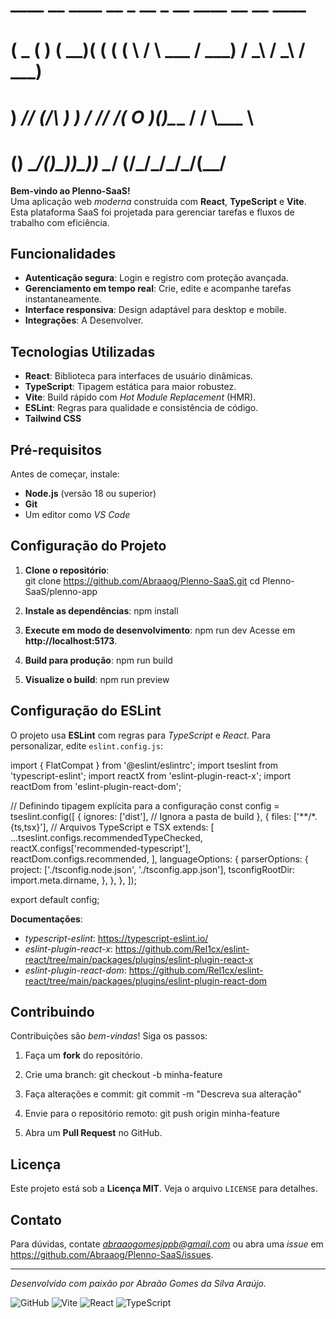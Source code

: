 

#   ____  __    ____  __ _  __ _   __        ____   __    __   ____ 
#  (  _ \(  )  (  __)(  ( \(  ( \ /  \  ___ / ___) / _\  / _\ / ___)
#   ) __// (_/\ ) _) /    //    /(  O )(___)\___ \/    \/    \\___ \
#  (__)  \____/(____)\_)__)\_)__) \__/      (____/\_/\_/\_/\_/(____/

                                                                                                      
                                                                                                      
                                                                                                    

**Bem-vindo ao Plenno-SaaS!**  
Uma aplicação web *moderna* construída com **React**, **TypeScript** e **Vite**. Esta plataforma SaaS foi projetada para gerenciar tarefas e fluxos de trabalho com eficiência.

## **Funcionalidades**

- **Autenticação segura**: Login e registro com proteção avançada.
- **Gerenciamento em tempo real**: Crie, edite e acompanhe tarefas instantaneamente.
- **Interface responsiva**: Design adaptável para desktop e mobile.
- **Integrações**: A Desenvolver.

## **Tecnologias Utilizadas**

- **React**: Biblioteca para interfaces de usuário dinâmicas.
- **TypeScript**: Tipagem estática para maior robustez.
- **Vite**: Build rápido com *Hot Module Replacement* (HMR).
- **ESLint**: Regras para qualidade e consistência de código.
- **Tailwind CSS**

## **Pré-requisitos**

Antes de começar, instale:  
- **Node.js** (versão 18 ou superior)  
- **Git**  
- Um editor como *VS Code*

## **Configuração do Projeto**

1. **Clone o repositório**:  
git clone https://github.com/Abraaog/Plenno-SaaS.git
cd Plenno-SaaS/plenno-app

2. **Instale as dependências**:
npm install

3. **Execute em modo de desenvolvimento**:
npm run dev
Acesse em **http://localhost:5173**.

4. **Build para produção**:
npm run build

5. **Visualize o build**:
npm run preview


## **Configuração do ESLint**

O projeto usa **ESLint** com regras para *TypeScript* e *React*. Para personalizar, edite `eslint.config.js`:

import { FlatCompat } from '@eslint/eslintrc';
import tseslint from 'typescript-eslint';
import reactX from 'eslint-plugin-react-x';
import reactDom from 'eslint-plugin-react-dom';

// Definindo tipagem explícita para a configuração
const config = tseslint.config([
  {
    ignores: ['dist'], // Ignora a pasta de build
  },
  {
    files: ['**/*.{ts,tsx}'], // Arquivos TypeScript e TSX
    extends: [
      ...tseslint.configs.recommendedTypeChecked, 
      reactX.configs['recommended-typescript'], 
      reactDom.configs.recommended, 
    ],
    languageOptions: {
      parserOptions: {
        project: ['./tsconfig.node.json', './tsconfig.app.json'], 
        tsconfigRootDir: import.meta.dirname, 
      },
    },
  },
]);

export default config;


**Documentações**:  
- *typescript-eslint*: https://typescript-eslint.io/  
- *eslint-plugin-react-x*: https://github.com/Rel1cx/eslint-react/tree/main/packages/plugins/eslint-plugin-react-x  
- *eslint-plugin-react-dom*: https://github.com/Rel1cx/eslint-react/tree/main/packages/plugins/eslint-plugin-react-dom  

## **Contribuindo**

Contribuições são *bem-vindas*! Siga os passos:  

1. Faça um **fork** do repositório.  
2. Crie uma branch:
  git checkout -b minha-feature
3. Faça alterações e commit:
   git commit -m "Descreva sua alteração"
4. Envie para o repositório remoto:
   git push origin minha-feature


5. Abra um **Pull Request** no GitHub.  

## **Licença**

Este projeto está sob a **Licença MIT**. Veja o arquivo `LICENSE` para detalhes.

## **Contato**

Para dúvidas, contate *abraaogomesjppb@gmail.com* ou abra uma *issue* em https://github.com/Abraaog/Plenno-SaaS/issues.

---
*Desenvolvido com paixão por Abraão Gomes da Silva Araújo.*

![GitHub](https://img.shields.io/github/license/Abraaog/Plenno-SaaS)
![Vite](https://img.shields.io/badge/Vite-4.x-blueviolet)
![React](https://img.shields.io/badge/React-18.x-blue)
![TypeScript](https://img.shields.io/badge/TypeScript-5.x-blue)
